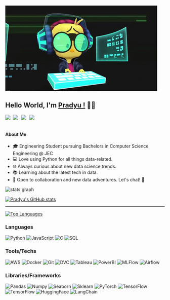 ![](https://github.com/prxdyu/prxdyu/blob/main/coding.gif)
 ## Hello World, I'm [Pradyu !](https://www.linkedin.com/in/prxdyu/) 👨‍💻
 <a href="https://www.linkedin.com/in/prxdyu/">
  <img align="left" width="24px" src="https://cdn.simpleicons.org/linkedin"  />
</a>
<a href="mailto:mailtomepradyu1742@gmail.com">
  <img align="left" width="26px" src="https://cdn.simpleicons.org/gmail" />
</a>
<a href="https://www.instagram.com/_prxdyu_/?igsh=YzNyNDg1cWZlM2ty">
  <img align="left" width="26px" src="https://cdn.simpleicons.org/instagram" />
</a>
<a href="https://medium.com/@prxdyu">
  <img align="left" width="26px" src="https://cdn.simpleicons.org/medium/777777" />
</a>
<br>
</br>

 #### About Me
 - 🎓 Engineering Student pursuing Bachelors in Computer Science Engineering @ JEC
 - 💻 Love using Python for all things data-related.
 - 🌐 Always curious about new data science trends.
 - 📚 Learning about the latest tech in data.
 - 👀 Open to collaboration and new data adventures. Let's chat! 🚀

 
 

 
<div>
  <img src="http://github-profile-summary-cards.vercel.app/api/cards/profile-details?username=prxdyu&theme=omni" width=750  alt="stats graph"/>

</div>


[![Pradyu's GitHub stats](https://github-readme-stats.vercel.app/api?username=prxdyu&show_icons=true&theme=omni)](https://github.com/anuraghazra/github-readme-stats)

--------------------------------------------------------------------------
[![Top Languages](https://github-readme-stats.vercel.app/api/top-langs/?username=prxdyu&layout=compact&theme=omni)](https://github.com/anuraghazra/github-readme-stats)

### Languages

![Python](https://img.shields.io/badge/-Python-000?&logo=Python)
![JavaScript](https://img.shields.io/badge/-JavaScript-000?&logo=JavaScript)
![C](https://img.shields.io/badge/-C-000?&logo=C)
![SQL](https://img.shields.io/badge/-SQL-000?&logo=MySQL)


### Tools/Techs

![AWS](https://img.shields.io/badge/-AWS-000?&logo=Amazon-AWS&logoColor=F90)
![Docker](https://img.shields.io/badge/-Docker-000?&logo=Docker)
![Git](https://img.shields.io/badge/-Git-000?&logo=Git)
![DVC](https://img.shields.io/badge/-Dvc-000?&logo=DVC)
![Tableau](https://img.shields.io/badge/-Tableau-000?&logo=Tableau)
![PowerBI](https://img.shields.io/badge/-PowerBI-000?&logo=PowerBI)
![MLFlow](https://img.shields.io/badge/-MLFlow-000?&logo=MLFlow)
![Airflow](https://img.shields.io/badge/-Airflow-000?&logo=Airflow)











### Libraries/Frameworks
![Pandas](https://img.shields.io/badge/-Pandas-000?&logo=Pandas)
![Numpy](https://img.shields.io/badge/-Numpy-000?&logo=Numpy)
![Seaborn](https://img.shields.io/badge/-Seaborn-000?&logo=Seaborn)
![Sklearn](https://img.shields.io/badge/-Sklearn-000?&logo=Scikitlearn)
![PyTorch](https://img.shields.io/badge/-PyTorch-000?&logo=PyTorch)
![TensorFlow](https://img.shields.io/badge/-TensorFlow-000?&logo=TensorFlow)
![TensorFlow](https://img.shields.io/badge/-Keras-000?&logo=Keras)
![HuggingFace](https://img.shields.io/badge/-HuggingFace-000?&logo=Huggingface)
![LangChain](https://img.shields.io/badge/-Langchain-000?&logo=Langchain)











<br>
<br>
<br />







